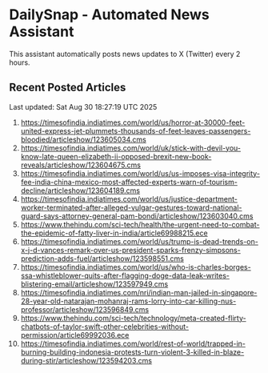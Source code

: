 # DailySnap - Automated News Assistant

This assistant automatically posts news updates to X (Twitter) every 2 hours.

## Recent Posted Articles

Last updated: Sat Aug 30 18:27:19 UTC 2025

1. https://timesofindia.indiatimes.com/world/us/horror-at-30000-feet-united-express-jet-plummets-thousands-of-feet-leaves-passengers-bloodied/articleshow/123605034.cms
2. https://timesofindia.indiatimes.com/world/uk/stick-with-devil-you-know-late-queen-elizabeth-ii-opposed-brexit-new-book-reveals/articleshow/123604675.cms
3. https://timesofindia.indiatimes.com/world/us/us-imposes-visa-integrity-fee-india-china-mexico-most-affected-experts-warn-of-tourism-decline/articleshow/123604189.cms
4. https://timesofindia.indiatimes.com/world/us/justice-department-worker-terminated-after-alleged-vulgar-gestures-toward-national-guard-says-attorney-general-pam-bondi/articleshow/123603040.cms
5. https://www.thehindu.com/sci-tech/health/the-urgent-need-to-combat-the-epidemic-of-fatty-liver-in-india/article69988215.ece
6. https://timesofindia.indiatimes.com/world/us/trump-is-dead-trends-on-x-j-d-vances-remark-over-us-president-sparks-frenzy-simpsons-prediction-adds-fuel/articleshow/123598551.cms
7. https://timesofindia.indiatimes.com/world/us/who-is-charles-borges-ssa-whistleblower-quits-after-flagging-doge-data-leak-writes-blistering-email/articleshow/123597949.cms
8. https://timesofindia.indiatimes.com/nri/indian-man-jailed-in-singapore-28-year-old-natarajan-mohanraj-rams-lorry-into-car-killing-nus-professor/articleshow/123596849.cms
9. https://www.thehindu.com/sci-tech/technology/meta-created-flirty-chatbots-of-taylor-swift-other-celebrities-without-permission/article69992036.ece
10. https://timesofindia.indiatimes.com/world/rest-of-world/trapped-in-burning-building-indonesia-protests-turn-violent-3-killed-in-blaze-during-stir/articleshow/123594203.cms
